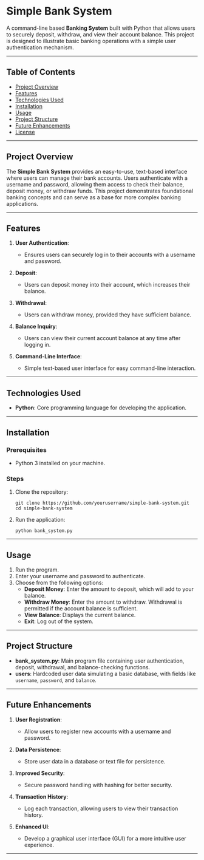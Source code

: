 # Simple Bank System

A command-line based **Banking System** built with Python that allows users to securely deposit, withdraw, and view their account balance. This project is designed to illustrate basic banking operations with a simple user authentication mechanism.

---

## Table of Contents
- [Project Overview](#project-overview)
- [Features](#features)
- [Technologies Used](#technologies-used)
- [Installation](#installation)
- [Usage](#usage)
- [Project Structure](#project-structure)
- [Future Enhancements](#future-enhancements)
- [License](#license)

---

## Project Overview

The **Simple Bank System** provides an easy-to-use, text-based interface where users can manage their bank accounts. Users authenticate with a username and password, allowing them access to check their balance, deposit money, or withdraw funds. This project demonstrates foundational banking concepts and can serve as a base for more complex banking applications.

---

## Features

1. **User Authentication**:
   - Ensures users can securely log in to their accounts with a username and password.
   
2. **Deposit**:
   - Users can deposit money into their account, which increases their balance.

3. **Withdrawal**:
   - Users can withdraw money, provided they have sufficient balance.

4. **Balance Inquiry**:
   - Users can view their current account balance at any time after logging in.

5. **Command-Line Interface**:
   - Simple text-based user interface for easy command-line interaction.

---

## Technologies Used

- **Python**: Core programming language for developing the application.

---

## Installation

### Prerequisites
- Python 3 installed on your machine.

### Steps
1. Clone the repository:
   ```
   git clone https://github.com/yourusername/simple-bank-system.git
   cd simple-bank-system
   ```

2. Run the application:
   ```
   python bank_system.py
   ```

---

## Usage

1. Run the program.
2. Enter your username and password to authenticate.
3. Choose from the following options:
   - **Deposit Money**: Enter the amount to deposit, which will add to your balance.
   - **Withdraw Money**: Enter the amount to withdraw. Withdrawal is permitted if the account balance is sufficient.
   - **View Balance**: Displays the current balance.
   - **Exit**: Log out of the system.

---

## Project Structure

- **bank_system.py**: Main program file containing user authentication, deposit, withdrawal, and balance-checking functions.
- **users**: Hardcoded user data simulating a basic database, with fields like `username`, `password`, and `balance`.

---

## Future Enhancements

1. **User Registration**:
   - Allow users to register new accounts with a username and password.

2. **Data Persistence**:
   - Store user data in a database or text file for persistence.

3. **Improved Security**:
   - Secure password handling with hashing for better security.

4. **Transaction History**:
   - Log each transaction, allowing users to view their transaction history.

5. **Enhanced UI**:
   - Develop a graphical user interface (GUI) for a more intuitive user experience.

---
